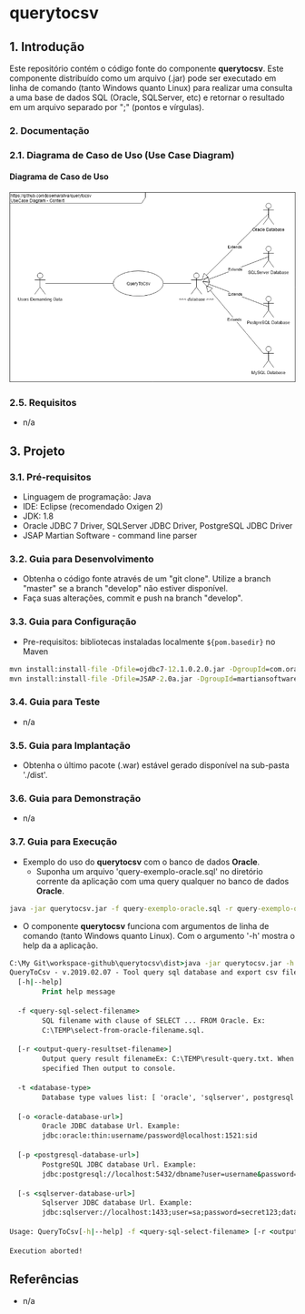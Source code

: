 # querytocsv

## 1. Introdução ##

Este repositório contém o código fonte do componente **querytocsv**. Este componente distribuído como um arquivo (.jar) pode ser executado em linha de comando (tanto Windows quanto Linux) para realizar uma consulta a uma base de dados SQL (Oracle, SQLServer, etc) e retornar o resultado em um arquivo separado por ";" (pontos e vírgulas).

### 2. Documentação ###

### 2.1. Diagrama de Caso de Uso (Use Case Diagram) ###

#### Diagrama de Caso de Uso

![UseCaseDiagram](doc/UseCaseDiagram%20-%20Context%20-QueryToCsv.png) 


### 2.5. Requisitos ###

* n/a


## 3. Projeto ##

### 3.1. Pré-requisitos ###

* Linguagem de programação: Java
* IDE: Eclipse (recomendado Oxigen 2)
* JDK: 1.8
* Oracle JDBC 7 Driver, SQLServer JDBC Driver, PostgreSQL JDBC Driver
* JSAP Martian Software - command line parser

### 3.2. Guia para Desenvolvimento ###

* Obtenha o código fonte através de um "git clone". Utilize a branch "master" se a branch "develop" não estiver disponível.
* Faça suas alterações, commit e push na branch "develop".


### 3.3. Guia para Configuração ###

* Pre-requisitos: bibliotecas instaladas localmente `${pom.basedir}` no Maven

```cmd
mvn install:install-file -Dfile=ojdbc7-12.1.0.2.0.jar -DgroupId=com.oracle -DartifactId=ojdbc7 -Dversion=12.1.0.2.0 -Dpackaging=jar
mvn install:install-file -Dfile=JSAP-2.0a.jar -DgroupId=martiansoftware -DartifactId=JSAP -Dversion=2.0.a -Dpackaging=jar
```


### 3.4. Guia para Teste ###

* n/a


### 3.5. Guia para Implantação ###

* Obtenha o último pacote (.war) estável gerado disponível na sub-pasta './dist'.



### 3.6. Guia para Demonstração ###

* n/a


### 3.7. Guia para Execução ###

* Exemplo do uso do **querytocsv** com o banco de dados **Oracle**. 
    * Suponha um arquivo 'query-exemplo-oracle.sql' no diretório corrente da aplicação com uma query qualquer no banco de dados **Oracle**.

```bat
java -jar querytocsv.jar -f query-exemplo-oracle.sql -r query-exemplo-oracle.csv -t oracle -o jdbc:oracle:thin:USER/SECRET123@127.0.0.1:1521:XE

```


* O componente **querytocsv** funciona com argumentos de linha de comando (tanto Windows quanto Linux). Com o argumento '-h' mostra o help da a aplicação.

```bat
C:\My Git\workspace-github\querytocsv\dist>java -jar querytocsv.jar -h
QueryToCsv - v.2019.02.07 - Tool query sql database and export csv file.
  [-h|--help]
        Print help message

  -f <query-sql-select-filename>
        SQL filename with clause of SELECT ... FROM Oracle. Ex:
        C:\TEMP\select-from-oracle-filename.sql.

  [-r <output-query-resultset-filename>]
        Output query result filenameEx: C:\TEMP\result-query.txt. When not
        specified Then output to console.

  -t <database-type>
        Database type values list: [ 'oracle', 'sqlserver', postgresql'] 

  [-o <oracle-database-url>]
        Oracle JDBC database Url. Example:
        jdbc:oracle:thin:username/password@localhost:1521:sid

  [-p <postgresql-database-url>]
        PostgreSQL JDBC database Url. Example:
        jdbc:postgresql://localhost:5432/dbname?user=username&password=secret&ssl=true

  [-s <sqlserver-database-url>]
        Sqlserver JDBC database Url. Example:
        jdbc:sqlserver://localhost:1433;user=sa;password=secret123;databaseName=Northwind

Usage: QueryToCsv[-h|--help] -f <query-sql-select-filename> [-r <output-query-resultset-filename>] -t <database-type> [-o <oracle-database-url>] [-p <postgresql-database-url>] [-s <sqlserver-database-url>]

Execution aborted!
```



## Referências ##

* n/a
